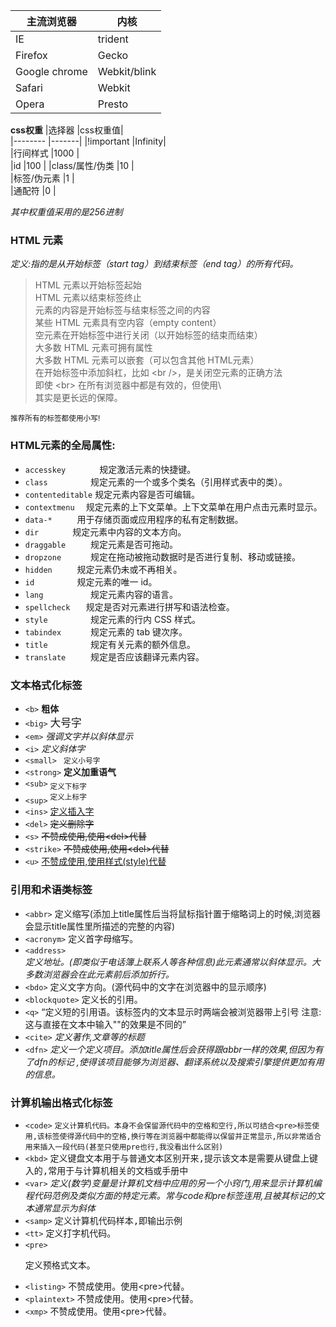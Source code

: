 |主流浏览器			|内核		|	
|------				|------ 	|
|IE					|trident	
|Firefox			|Gecko		|	
|Google chrome		|Webkit/blink|	
|Safari				|Webkit		|	
|Opera				|Presto		|	

**css权重**
|选择器             |css权重值|  
|--------			|-------|
|!important			|Infinity|				
|行间样式			|1000	|			
|id					|100	|
|class/属性/伪类		|10		|		
|标签/伪元素			|1		|		
|通配符				|0		|	

*其中权重值采用的是256进制*  

### HTML 元素
*定义:指的是从开始标签（start tag）到结束标签（end tag）的所有代码。*

>HTML 元素以开始标签起始  
HTML 元素以结束标签终止  
元素的内容是开始标签与结束标签之间的内容  
某些 HTML 元素具有空内容（empty content）  
空元素在开始标签中进行关闭（以开始标签的结束而结束）  
大多数 HTML 元素可拥有属性  
大多数 HTML 元素可以嵌套（可以包含其他 HTML元素）  
在开始标签中添加斜杠，比如 \<br />，是关闭空元素的正确方法  
即使 \<br> 在所有浏览器中都是有效的，但使用\ <br /> 其实是更长远的保障。  

<small>推荐所有的标签都使用小写!</small>

### HTML元素的全局属性:  
- `accesskey 	   ` 规定激活元素的快捷键。  
- `class 		 ` 规定元素的一个或多个类名（引用样式表中的类）。   
- `contenteditable` 规定元素内容是否可编辑。  
- `contextmenu  ` 规定元素的上下文菜单。上下文菜单在用户点击元素时显示。  
- `data-* 	  ` 	用于存储页面或应用程序的私有定制数据。  
- `dir 		 ` 规定元素中内容的文本方向。  
- `draggable 	 ` 规定元素是否可拖动。  
- `dropzone 	 ` 规定在拖动被拖动数据时是否进行复制、移动或链接。   
- `hidden 	  ` 	规定元素仍未或不再相关。  
- `id 		  ` 	规定元素的唯一 id。   
- `lang 		 ` 规定元素内容的语言。  
- `spellcheck   ` 	规定是否对元素进行拼写和语法检查。  
- `style 		 ` 规定元素的行内 CSS 样式。  
- `tabindex 	 ` 规定元素的 tab 键次序。  
- `title 		 ` 规定有关元素的额外信息。  
- `translate 	 ` 规定是否应该翻译元素内容。  

### 文本格式化标签     
- `<b>`			    <b>粗体</b>    
- `<big>`			<big>大号字</big>    
- `<em>` 			<em>强调文字并以斜体显示</em>  
- `<i>` 			<i>定义斜体字</i>  	
- `<small> `		<small>定义小号字</small>  
- `<strong>` 		<strong>定义加重语气</strong>       
- `<sub>`			<sub>定义下标字</sub>         
- `<sup>`			<sup>定义上标字</sup>      
- `<ins>`			<ins>定义插入字</ins>      
- `<del>`			<del>定义删除字</del>      
- `<s>` 			<s>不赞成使用,使用\<del>代替</s>       
- `<strike>` 		<strike>不赞成使用,使用\<del>代替</strike>        
- `<u>` 			<u>不赞成使用,使用样式(style)代替</u>     

### 引用和术语类标签      
- `<abbr>`        	<abbr>定义缩写(添加上title属性后当将鼠标指针置于缩略词上的时候,浏览器会显示title属性里所描述的完整的内容)</abbr>  
- `<acronym>`      	<acronym>定义首字母缩写。</acronym>    
- `<address>`   		<address>定义地址。(即类似于电话簿上联系人等各种信息)此元素通常以斜体显示。大多数浏览器会在此元素前后添加折行。</address>    
- `<bdo>`			    <bdo>定义文字方向。(源代码中的文字在浏览器中的显示顺序)</bdo>	  
- `<blockquote>`	    <blockpuote>定义长的引用。</blockpuote>	  
- `<q>`			    <q>定义短的引用语。该标签内的文本显示时两端会被浏览器带上引号	 注意:这与直接在文本中输入""的效果是不同的</q>	  
- `<cite>`			<cite>定义著作,文章等的标题</cite>	
- `<dfn>`			    <dfn>定义一个定义项目。添加title属性后会获得跟abbr一样的效果,但因为有了dfn的标记	,使得该项目能够为浏览器、翻译系统以及搜索引擎提供更加有用的信息。</dfn>	          

### 计算机输出格式化标签    
- `<code>`		<code>定义计算机代码。本身不会保留源代码中的空格和空行,所以可结合\<pre>标签使用,该标签使得源代码中的空格,换行等在浏览器中都能得以保留并正常显示,所以非常适合用来插入一段代码(甚至只使用pre也行,我没看出什么区别)</code>    
- `<kbd>` 		<kbd>定义键盘文本用于与普通文本区别开来,提示该文本是需要从键盘上键入的,常用于与计算机相关的文档或手册中</kbd>    
- `<var>` 		<var>定义(数学)变量是计算机文档中应用的另一个小窍门,用来显示计算机编程代码范例及类似方面的特定元素。常与code和pre标签连用,且被其标记的文本通常显示为斜体</var>    
- `<samp>`		<samp>定义计算机代码样本,即输出示例</samp>    
- `<tt>` 			<tt>定义打字机代码。</tt>                 
- `<pre>`			<pre>定义预格式文本。</pre>    
- `<listing>`     不赞成使用。使用\<pre>代替。     
- `<plaintext>`	不赞成使用。使用\<pre>代替。     
- `<xmp>`			不赞成使用。使用\<pre>代替。    